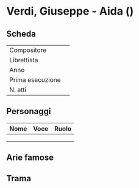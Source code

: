 # Verdi, Giuseppe - Aida ()

## Scheda

| | |
| :- | :- |
| Compositore | |
| Librettista | |
| Anno | |
| Prima esecuzione | |
| N. atti | |

## Personaggi

| Nome | Voce | Ruolo |
| - | - | - |
| | | |
| | | |
| | | |

## Arie famose

## Trama